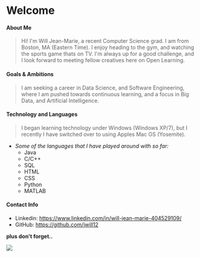 # Welcome #

#### About Me

> Hi! I'm Will Jean-Marie, a recent Computer Science grad. I am from Boston, MA (Eastern Time). 
> I enjoy heading to the gym, and watching the sports game thats on TV. 
> I'm always up for a good challenge, and I look forward to meeting fellow creatives here on Open Learning.

#### Goals & Ambitions

> I am seeking a career in Data Science, and Software Engineering, where I am pushed towards continuous learning, and a focus in Big Data, and Artificial Intelligence.

#### Technology and Languages

> I began learning technology under Windows (Windows XP/7), but I recently I have switched over to using Apples Mac OS (Yosemite).

- *Some of the languages that I have played around with so far:*
  * Java
  * C/C++
  * SQL
  * HTML
  * CSS
  * Python
  * MATLAB

#### Contact Info

* Linkedin: https://www.linkedin.com/in/will-jean-marie-404529109/
* GitHub: https://github.com/jwill12

**plus don't forget..**


<img src= "https://www.boston.com/wp-content/uploads/2015/02/04600558.jpg"/>
